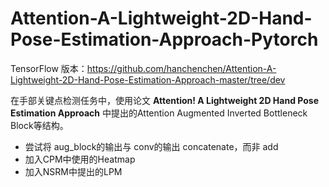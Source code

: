 # Attention-A-Lightweight-2D-Hand-Pose-Estimation-Approach-Pytorch

TensorFlow 版本：https://github.com/hanchenchen/Attention-A-Lightweight-2D-Hand-Pose-Estimation-Approach-master/tree/dev

在手部关键点检测任务中，使用论文 **Attention! A Lightweight 2D Hand Pose Estimation Approach**  中提出的Attention Augmented Inverted Bottleneck Block等结构。

 - 尝试将 aug_block的输出与 conv的输出 concatenate，而非 add
 - 加入CPM中使用的Heatmap
 - 加入NSRM中提出的LPM

